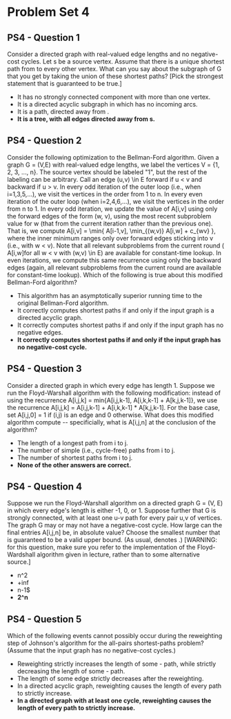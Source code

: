 # Problem Set 4

## PS4 - Question 1

Consider a directed graph with real-valued edge lengths and no negative-cost cycles. Let s be a source vertex. Assume that there is a unique shortest path from  to every other vertex. What can you say about the subgraph of G that you get by taking the union of these shortest paths? [Pick the strongest statement that is guaranteed to be true.]

- It has no strongly connected component with more than one vertex.
- It is a directed acyclic subgraph in which  has no incoming arcs.
- It is a path, directed away from .
- **It is a tree, with all edges directed away from s.**

## PS4 - Question 2

Consider the following optimization to the Bellman-Ford algorithm. Given a graph G = (V,E) with real-valued edge lengths, we label the vertices V = {1, 2, 3, ..., n}. The source vertex  should be labeled "1", but the rest of the labeling can be arbitrary. Call an edge (u,v) \in E forward if u < v and backward if u > v. In every odd iteration of the outer loop (i.e., when i=1,3,5,...), we visit the vertices in the order from 1 to n. In every even iteration of the outer loop (when i=2,4,6,...), we visit the vertices in the order from n to 1. In every odd iteration, we update the value of A[i,v] using only the forward edges of the form (w, v), using the most recent subproblem value for w (that from the current iteration rather than the previous one). That is, we compute A[i,v] = \min\{ A[i-1,v], \min_{(w,v)} A[i,w] + c_{wv} \}, where the inner minimum ranges only over forward edges sticking into v (i.e., with w < v). Note that all relevant subproblems from the current round ( A[i,w]for all w < v with (w,v) \in E) are available for constant-time lookup. In even iterations, we compute this same recurrence using only the backward edges (again, all relevant subproblems from the current round are available for constant-time lookup). Which of the following is true about this modified Bellman-Ford algorithm?

- This algorithm has an asymptotically superior running time to the original Bellman-Ford algorithm.
- It correctly computes shortest paths if and only if the input graph is a directed acyclic graph.
- It correctly computes shortest paths if and only if the input graph has no negative edges.
- **It correctly computes shortest paths if and only if the input graph has no negative-cost cycle.**

## PS4 - Question 3

Consider a directed graph in which every edge has length 1. Suppose we run the Floyd-Warshall algorithm with the following modification: instead of using the recurrence A[i,j,k] = min{A[i,j,k-1], A[i,k,k-1] + A[k,j,k-1]}, we use the recurrence A[i,j,k] = A[i,j,k-1] + A[i,k,k-1] * A[k,j,k-1]. For the base case, set A[i,j,0] = 1 if (i,j) is an edge and 0 otherwise. What does this modified algorithm compute -- specificially, what is A[i,j,n] at the conclusion of the algorithm?

- The length of a longest path from i to j.
- The number of simple (i.e., cycle-free) paths from i to j.
- The number of shortest paths from i to j.
- **None of the other answers are correct.**

## PS4 - Question 4

Suppose we run the Floyd-Warshall algorithm on a directed graph G = (V, E) in which every edge's length is either -1, 0, or 1. Suppose further that G is strongly connected, with at least one u-v path for every pair u,v of vertices. The graph G may or may not have a negative-cost cycle. How large can the final entries A[i,j,n] be, in absolute value? Choose the smallest number that is guaranteed to be a valid upper bound. (As usual,  denotes .) [WARNING: for this question, make sure you refer to the implementation of the Floyd-Wardshall algorithm given in lecture, rather than to some alternative source.]

- n^2
- +inf
- n-1$
- **2^n**

## PS4 - Question 5

Which of the following events cannot possibly occur during the reweighting step of Johnson's algorithm for the all-pairs shortest-paths problem? (Assume that the input graph has no negative-cost cycles.)

- Reweighting strictly increases the length of some - path, while strictly decreasing the length of some - path.
- The length of some edge strictly decreases after the reweighting.
- In a directed acyclic graph, reweighting causes the length of every path to strictly increase.
- **In a directed graph with at least one cycle, reweighting causes the length of every path to strictly increase.**
